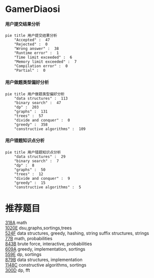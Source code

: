 # GamerDiaosi

<!-- tabs:start -->



#### **用户提交结果分析**

```mermaid
pie title 用户提交结果分析
    "Accepted" :  47
    "Rejected" :  0
    "Wrong answer" :  38
    "Runtime error" :  1
    "Time limit exceeded" :  6
    "Memory limit exceeded" :  7
    "Compilation error" :  0
    "Partial" :  0
```

#### **用户做题类型偏好分析**

```mermaid
pie title 用户做题类型偏好分析
    "data structures" :  113
    "binary search" :  47
    "dp" :  203
    "graphs" :  131
    "trees" :  57
    "divide and conquer" :  0
    "greedy" :  358
    "constructive algorithms" :  109
```
#### **用户错题知识点分析**

```mermaid
pie title 用户错题知识点分析
    "data structures" :  29
    "binary search" :  7
    "dp" :  8
    "graphs" :  50
    "trees" :  12
    "divide and conquer" :  9
    "greedy" :  15
    "constructive algorithms" :  5
```



<!-- tabs:end -->
# 推荐题目
[318A](https://codeforces.com/contest/318/problem/A)		math		  
[1020E](https://codeforces.com/contest/1020/problem/E)		dsu,graphs,sortings,trees		  
[524F](https://codeforces.com/contest/524/problem/F)		data structures,
                        greedy,
                        hashing,
                        string suffix structures,
                        strings		  
[77B](https://codeforces.com/contest/77/problem/B)		math,
                        probabilities		  
[843B](https://codeforces.com/contest/843/problem/B)		brute force,
                        interactive,
                        probabilities		  
[609A](https://codeforces.com/contest/609/problem/A)		greedy,
                        implementation,
                        sortings		  
[559E](https://codeforces.com/contest/559/problem/E)		dp,
                        sortings		  
[879B](https://codeforces.com/contest/879/problem/B)		data structures,
                        implementation		  
[1148C](https://codeforces.com/contest/1148/problem/C)		constructive algorithms,
                        sortings		  
[300D](https://codeforces.com/contest/300/problem/D)		dp,
                        fft		  
